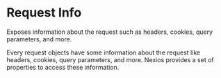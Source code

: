 # Request Info 

Exposes information about the request such as headers, cookies, query parameters, and more.

Every request objects have some information about the request like headers, cookies, query parameters, and more.
Nexios provides a set of properties to access these information.

